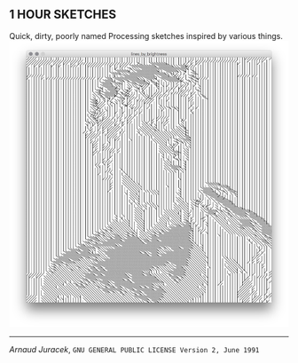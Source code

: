 ## 1 HOUR SKETCHES
Quick, dirty, poorly named Processing sketches inspired by various things.
![preview](lines_by_brightness/preview_1.png?raw=true "preview")


---
*Arnaud Juracek*, `GNU GENERAL PUBLIC LICENSE Version 2, June 1991`
